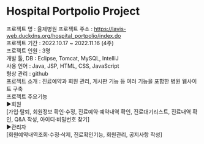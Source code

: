 # Hospital Portpolio Project

프로젝트 명 : 율제병원
프로젝트 주소 : https://lavis-web.duckdns.org/hospital_portpolio/index.do<br/>
프로젝트 기간 : 2022.10.17 ~ 2022.11.16 (4주)<br/>
프로젝트 인원 : 3명<br/>
개발 툴, DB : Eclipse, Tomcat, MySQL, IntelliJ<br/>
사용 언어 : Java, JSP, HTML, CSS, JavaScript<br/>
형상 관리 : github<br/>
프로젝트 소개 : 진료예약과 회원 관리, 게시판 기능 등 여러 기능을 포함한 병원 웹사이트 구축<br/>
프로젝트 주요기능<br/>
▶회원<br/>
 [가입·탈퇴, 회원정보 확인·수정, 진료예약·예약내역 확인, 진료대기리스트, 진료내역 확인, Q&A 작성, 아이디·비밀번호 찾기]<br/>
▶관리자<br/>
 [회원예약내역조회·수정·삭제, 진료확인기능, 회원관리, 공지사항 작성]